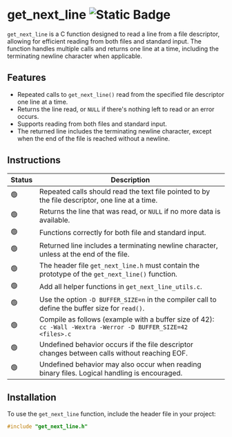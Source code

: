 # get_next_line ![Static Badge](https://img.shields.io/badge/moulinette-105%25-brightgreen?style=flat-square)

`get_next_line` is a C function designed to read a line from a file descriptor, allowing for efficient reading from both files and standard input. The function handles multiple calls and returns one line at a time, including the terminating newline character when applicable.

## Features

- Repeated calls to `get_next_line()` read from the specified file descriptor one line at a time.
- Returns the line read, or `NULL` if there's nothing left to read or an error occurs.
- Supports reading from both files and standard input.
- The returned line includes the terminating newline character, except when the end of the file is reached without a newline.
  
## Instructions

| Status | Description |
| --- | --- |
| :green_circle: | Repeated calls should read the text file pointed to by the file descriptor, one line at a time. |
| :green_circle: | Returns the line that was read, or `NULL` if no more data is available. |
| :green_circle: | Functions correctly for both file and standard input. |
| :green_circle: | Returned line includes a terminating newline character, unless at the end of the file. |
| :green_circle: | The header file `get_next_line.h` must contain the prototype of the `get_next_line()` function. |
| :green_circle: | Add all helper functions in `get_next_line_utils.c`. |
| :green_circle: | Use the option `-D BUFFER_SIZE=n` in the compiler call to define the buffer size for `read()`. |
| :green_circle: | Compile as follows (example with a buffer size of 42): `cc -Wall -Wextra -Werror -D BUFFER_SIZE=42 <files>.c` |
| :green_circle: | Undefined behavior occurs if the file descriptor changes between calls without reaching EOF. |
| :green_circle: | Undefined behavior may also occur when reading binary files. Logical handling is encouraged. |

## Installation

To use the `get_next_line` function, include the header file in your project:

```c
#include "get_next_line.h"

